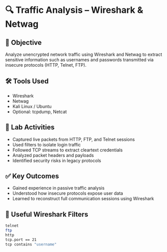 # 🔍 Traffic Analysis – Wireshark & Netwag

## 🎯 Objective
Analyze unencrypted network traffic using Wireshark and Netwag to extract sensitive information such as usernames and passwords transmitted via insecure protocols (HTTP, Telnet, FTP).

## 🛠️ Tools Used
- Wireshark  
- Netwag  
- Kali Linux / Ubuntu  
- Optional: tcpdump, Netcat

## 🧪 Lab Activities
- Captured live packets from HTTP, FTP, and Telnet sessions  
- Used filters to isolate login traffic  
- Followed TCP streams to extract cleartext credentials  
- Analyzed packet headers and payloads  
- Identified security risks in legacy protocols

## ✅ Key Outcomes
- Gained experience in passive traffic analysis  
- Understood how insecure protocols expose user data  
- Learned to reconstruct full communication sessions using Wireshark

## 📝 Useful Wireshark Filters
```bash
telnet
ftp
http
tcp.port == 21
tcp contains "username"
